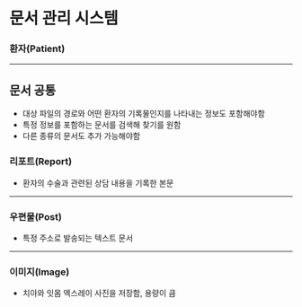 # 문서 관리 시스템

### 환자(Patient)

---

## 문서 공통
- 대상 파일의 경로와 어떤 환자의 기록물인지를 나타내는 정보도 포함해야함
- 특정 정보를 포함하는 문서를 검색해 찾기를 원함
- 다른 종류의 문서도 추가 가능해야함

### 리포트(Report)
- 환자의 수술과 관련된 상담 내용을 기록한 본문

---
### 우편물(Post)
- 특정 주소로 발송되는 텍스트 문서

---
### 이미지(Image)
- 치아와 잇몸 엑스레이 사진을 저장함, 용량이 큼






